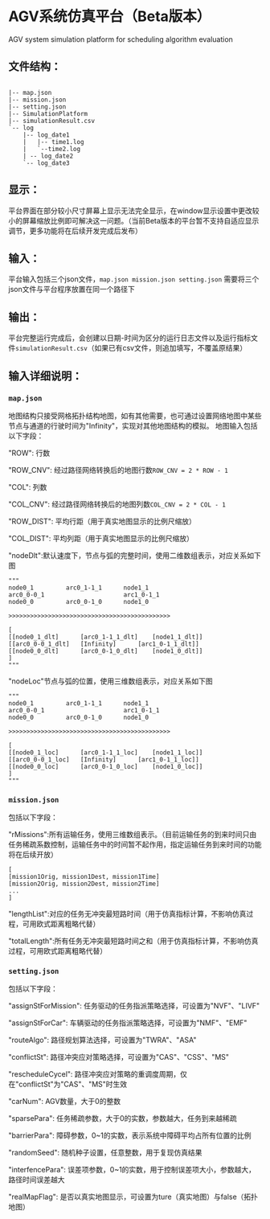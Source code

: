 # AGV系统仿真平台（Beta版本）
AGV system simulation platform for scheduling algorithm evaluation


## 文件结构：

```

|-- map.json
|-- mission.json
|-- setting.json
|-- SimulationPlatform  
|-- simulationResult.csv 
`-- log
    |-- log_date1
    |   |-- time1.log
    | 	`--time2.log
    | -- log_date2
    `-- log_date3

```



## 显示：

平台界面在部分较小尺寸屏幕上显示无法完全显示，在window显示设置中更改较小的屏幕缩放比例即可解决这一问题。（当前Beta版本的平台暂不支持自适应显示调节，更多功能将在后续开发完成后发布）

## 输入：

平台输入包括三个json文件，`map.json mission.json setting.json` 需要将三个json文件与平台程序放置在同一个路径下

## 输出：

平台完整运行完成后，会创建以日期-时间为区分的运行日志文件以及运行指标文件`simulationResult.csv`（如果已有csv文件，则追加填写，不覆盖原结果）

## 输入详细说明：

### `map.json`

地图结构只接受网格拓扑结构地图，如有其他需要，也可通过设置网络地图中某些节点与通道的行驶时间为"Infinity"，实现对其他地图结构的模拟。
地图输入包括以下字段：

"ROW": 行数

"ROW_CNV": 经过路径网络转换后的地图行数`ROW_CNV = 2 * ROW - 1`

"COL": 列数

"COL_CNV": 经过路径网络转换后的地图列数`COL_CNV = 2 * COL - 1`

"ROW_DIST": 平均行距（用于真实地图显示的比例尺缩放）

"COL_DIST": 平均列距（用于真实地图显示的比例尺缩放）

"nodeDlt":默认速度下，节点与弧的完整时间，使用二维数组表示，对应关系如下图

```
"""
node0_1			arc0_1-1_1		node1_1
arc0_0-0_1					    arc1_0-1_1
node0_0			arc0_0-1_0		node1_0

>>>>>>>>>>>>>>>>>>>>>>>>>>>>>>>>>>>>>>>>>>>>>

[
[[node0_1_dlt]		[arc0_1-1_1_dlt]	[node1_1_dlt]]
[[arc0_0-0_1_dlt]	[Infinity]		[arc1_0-1_1_dlt]]
[[node0_0_dlt]		[arc0_0-1_0_dlt]	[node1_0_dlt]]
]
"""
```



"nodeLoc"节点与弧的位置，使用三维数组表示，对应关系如下图

```
"""
node0_1			arc0_1-1_1		node1_1
arc0_0-0_1					    arc1_0-1_1
node0_0			arc0_0-1_0		node1_0

>>>>>>>>>>>>>>>>>>>>>>>>>>>>>>>>>>>>>>>>>>>>>

[
[[node0_1_loc]		[arc0_1-1_1_loc]	[node1_1_loc]]
[[arc0_0-0_1_loc]	[Infinity]		[arc1_0-1_1_loc]]
[[node0_0_loc]		[arc0_0-1_0_loc]	[node1_0_loc]]
]
"""
```

### `mission.json`

包括以下字段：

"rMissions":所有运输任务，使用三维数组表示。（目前运输任务的到来时间只由任务稀疏系数控制，运输任务中的时间暂不起作用，指定运输任务到来时间的功能将在后续开放）

```
[
[mission1Orig, mission1Dest, mission1Time]
[mission2Orig, mission2Dest, mission2Time]
...
]
```

"lengthList":对应的任务无冲突最短路时间（用于仿真指标计算，不影响仿真过程，可用欧式距离粗略代替）

"totalLength":所有任务无冲突最短路时间之和（用于仿真指标计算，不影响仿真过程，可用欧式距离粗略代替）

### `setting.json`

包括以下字段：

"assignStForMission": 任务驱动的任务指派策略选择，可设置为"NVF"、"LIVF"

 "assignStForCar": 车辆驱动的任务指派策略选择，可设置为"NMF"、"EMF"

 "routeAlgo": 路径规划算法选择，可设置为"TWRA"、"ASA"

 "conflictSt": 路径冲突应对策略选择，可设置为"CAS"、"CSS"、"MS"
 
 "rescheduleCycel": 路径冲突应对策略的重调度周期，仅在"conflictSt"为"CAS"、"MS"时生效

 "carNum": AGV数量，大于0的整数

 "sparsePara": 任务稀疏参数，大于0的实数，参数越大，任务到来越稀疏

 "barrierPara": 障碍参数，0~1的实数，表示系统中障碍平均占所有位置的比例

 "randomSeed": 随机种子设置，任意整数，用于复现仿真结果
 
 "interfencePara": 误差项参数，0~1的实数，用于控制误差项大小，参数越大，路径时间误差越大
 
 "realMapFlag": 是否以真实地图显示，可设置为ture（真实地图）与false（拓扑地图）
